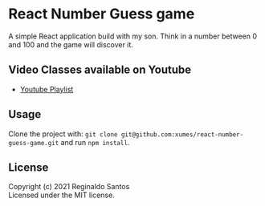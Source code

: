 # React Number Guess game

A simple React application build with my son. Think in a number between 0 and 100 and the game will discover it. 



## Video Classes available on Youtube

* [Youtube Playlist](https://www.youtube.com/watch?v=2iH-UVVxGiQ&list=PL07l7JtVlEwJJ76XqFlil8NLx11mcOTAZ)


## Usage
Clone the project with: `git clone git@github.com:xumes/react-number-guess-game.git` 
and run `npm install`.


## License
Copyright (c) 2021 Reginaldo Santos  
Licensed under the MIT license.
